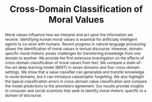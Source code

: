 ---
title: Cross-Domain Classification of Moral Values
journal: NAACL-HLT
authors:
- Enrico Liscio
- Alin Dondera
- Andrei Geadau
- C. Jonker
- Pradeep K. Murukannaiah 
abstract: 'Moral values influence how we interpret and act upon the information we receive. Identifying human moral values is essential for artificially intelligent agents to co-exist with humans. Recent progress in natural language processing allows the identification of moral values in textual discourse. However, domain-specific moral rhetoric poses challenges for transferring knowledge from one domain to another. We provide the first extensive investigation on the effects of cross-domain classification of moral values from text. We compare a state-of-the-art deep learning model (BERT) in seven domains and four cross-domain settings. We show that a value classifier can generalize and transfer knowledge to novel domains, but it can introduce catastrophic forgetting. We also highlight the typical classification errors in cross-domain value classification and compare the model predictions to the annotators agreement. Our results provide insights to computer and social scientists that seek to identify moral rhetoric specific to a domain of discourse.'
---